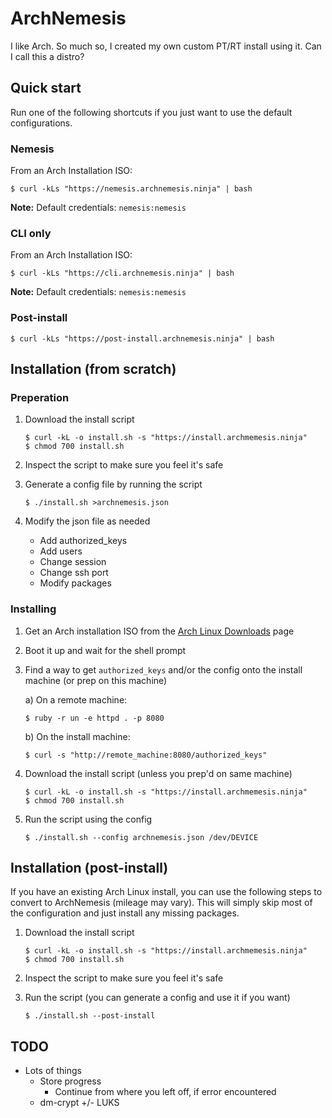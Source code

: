 # ArchNemesis

I like Arch. So much so, I created my own custom PT/RT install using
it. Can I call this a distro?

## Quick start

Run one of the following shortcuts if you just want to use the default
configurations.

### Nemesis

From an Arch Installation ISO:

```
$ curl -kLs "https://nemesis.archnemesis.ninja" | bash
```

**Note:** Default credentials: `nemesis:nemesis`

### CLI only

From an Arch Installation ISO:

```
$ curl -kLs "https://cli.archnemesis.ninja" | bash
```

**Note:** Default credentials: `nemesis:nemesis`

### Post-install

```
$ curl -kLs "https://post-install.archnemesis.ninja" | bash
```

## Installation (from scratch)

### Preperation

1. Download the install script

    ```
    $ curl -kL -o install.sh -s "https://install.archmemesis.ninja"
    $ chmod 700 install.sh
    ```

2. Inspect the script to make sure you feel it's safe

3. Generate a config file by running the script

    ```
    $ ./install.sh >archnemesis.json
    ```

4. Modify the json file as needed

    - Add authorized_keys
    - Add users
    - Change session
    - Change ssh port
    - Modify packages

### Installing

1. Get an Arch installation ISO from the [Arch Linux Downloads] page

[Arch Linux Downloads]: https://www.archlinux.org/download/

2. Boot it up and wait for the shell prompt

3. Find a way to get `authorized_keys` and/or the config onto the
   install machine (or prep on this machine)

    a) On a remote machine:

    ```
    $ ruby -r un -e httpd . -p 8080
    ```

    b) On the install machine:

    ```
    $ curl -s "http://remote_machine:8080/authorized_keys"
    ```

4. Download the install script (unless you prep'd on same machine)

    ```
    $ curl -kL -o install.sh -s "https://install.archmemesis.ninja"
    $ chmod 700 install.sh
    ```

5. Run the script using the config

    ```
    $ ./install.sh --config archnemesis.json /dev/DEVICE
    ```

## Installation (post-install)

If you have an existing Arch Linux install, you can use the following
steps to convert to ArchNemesis (mileage may vary). This will simply
skip most of the configuration and just install any missing packages.

1. Download the install script

    ```
    $ curl -kL -o install.sh -s "https://install.archmemesis.ninja"
    $ chmod 700 install.sh
    ```

2. Inspect the script to make sure you feel it's safe

3. Run the script (you can generate a config and use it if you want)

    ```
    $ ./install.sh --post-install
    ```

## TODO

- Lots of things
    - Store progress
        - Continue from where you left off, if error encountered
    - dm-crypt +/- LUKS
